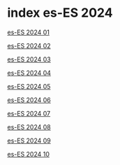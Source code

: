 # index es-ES 2024

<a href="./01">es-ES 2024 01</a>

<a href="./02">es-ES 2024 02</a>

<a href="./03">es-ES 2024 03</a>

<a href="./04">es-ES 2024 04</a>

<a href="./05">es-ES 2024 05</a>

<a href="./06">es-ES 2024 06</a>

<a href="./07">es-ES 2024 07</a>

<a href="./08">es-ES 2024 08</a>

<a href="./09">es-ES 2024 09</a>

<a href="./10">es-ES 2024 10</a>
